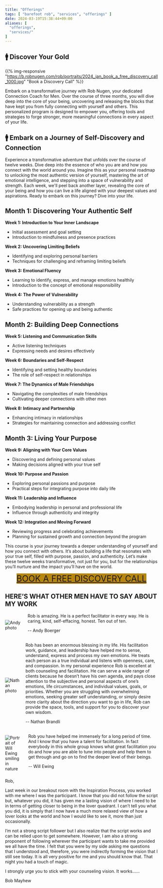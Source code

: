 ```yaml
---
title: "Offerings"
tags: [ "barefoot rob", "services", "offerings" ]
date: 2024-03-19T15:38:44+09:00
aliases: [
  "offerings",
  "services/"
]
---
```


## 🚹 Discover Your Gold

{{% img-responsive "https://b.robnugen.com/rob/portraits/2024_jan_book_a_free_discovery_call_1000.jpg" "Book a Discovery Call" %}}

Embark on a transformative journey with Rob Nugen, your dedicated
Connection Coach for Men. Over the course of three months, you will
dive deep into the core of your being, uncovering and releasing the
blocks that have kept you from fully connecting with yourself and
others. This personalized program is designed to empower you, offering
tools and strategies to forge stronger, more meaningful connections in
every aspect of your life.

## 🚹 Embark on a Journey of Self-Discovery and Connection

Experience a transformative adventure that unfolds over the course of
twelve weeks. Dive deep into the essence of who you are and how you
connect with the world around you. Imagine this as your personal
roadmap to unlocking the most authentic version of yourself, mastering
the art of emotional intelligence, and stepping into a space of
vulnerability and strength. Each week, we'll peel back another layer,
revealing the core of your being and how you can live a life aligned
with your deepest values and aspirations. Ready to embark on this
journey?  Dive into your life.

## Month 1: Discovering Your Authentic Self

**Week 1: Introduction to Your Inner Landscape**
  - Initial assessment and goal setting
  - Introduction to mindfulness and presence practices

**Week 2: Uncovering Limiting Beliefs**
  - Identifying and exploring personal barriers
  - Techniques for challenging and reframing limiting beliefs

**Week 3: Emotional Fluency**
  - Learning to identify, express, and manage emotions healthily
  - Introduction to the concept of emotional responsibility

**Week 4: The Power of Vulnerability**
  - Understanding vulnerability as a strength
  - Safe practices for opening up and being authentic

## Month 2: Building Deep Connections

**Week 5: Listening and Communication Skills**
  - Active listening techniques
  - Expressing needs and desires effectively

**Week 6: Boundaries and Self-Respect**
  - Identifying and setting healthy boundaries
  - The role of self-respect in relationships

**Week 7: The Dynamics of Male Friendships**
  - Navigating the complexities of male friendships
  - Cultivating deeper connections with other men

**Week 8: Intimacy and Partnership**
  - Enhancing intimacy in relationships
  - Strategies for maintaining connection and addressing conflict

## Month 3: Living Your Purpose

**Week 9: Aligning with Your Core Values**
  - Discovering and defining personal values
  - Making decisions aligned with your true self

**Week 10: Purpose and Passion**
  - Exploring personal passions and purpose
  - Practical steps for integrating purpose into daily life

**Week 11: Leadership and Influence**
  - Embodying leadership in personal and professional life
  - Influence through authenticity and integrity

**Week 12: Integration and Moving Forward**
  - Reviewing progress and celebrating achievements
  - Planning for sustained growth and connection beyond the program

This course is your journey towards a deeper understanding of yourself
and how you connect with others. It’s about building a life that
resonates with your true self, filled with purpose, passion, and
authenticity. Let’s make these twelve weeks transformative, not just
for you, but for the relationships you’ll nurture and the impact
you’ll have on the world.

<div class="nav-item" style="text-align:center">
<a class="pure-button" style="background-color: darkgoldenrod; font-size:2em" href="https://www.calendly.com/robnugen/discovery">
    BOOK A FREE DISCOVERY CALL
</a>
</div>

## HERE’S WHAT OTHER MEN HAVE TO SAY ABOUT MY WORK

<div class="walk-segment">
<div style="display: flex; align-items: center;">
<img src="https://b.robnugen.com/sites/rnc/2024/andy_testimonial.jpeg" alt="Andy photo" style="margin-right: 20px;">
<div>
Rob is amazing. He is a perfect facilitator in every way.
He is caring, kind, self-effacing, honest. Ten out of ten.

-- Andy Boerger
</div>
</div>
</div>
<br>
<div class="walk-segment">
<div style="display: flex; align-items: center;">
<img src="https://b.robnugen.com/sites/rnc/2024/nathan_testimonial.jpg" alt="Nathan photo" style="margin-right: 20px;">
<div>
Rob has been an enormous blessing in my life. His facilitation work, guidance,
and leadership have helped me to sense, understand, express and process my own
emotions. He treats each person as a true individual and listens with openness,
care, and compassion. In my personal experience Rob is excellent at both
counseling and facilitation. He can serve a wide range of clients because he
doesn’t have his own agenda, and pays close attention to the subjective and
personal aspects of one’s emotions, life circumstances, and individual values,
goals, or priorities. Whether you are struggling with overwhelming emotions,
seeking greater self understanding, or simply desire more clarity about the
direction you want to go in life, Rob can provide the space, tools, and support
for you to discover your own wisdom.

-- Nathan Brandli
</div>
</div>
</div>
<br>
<div class="walk-segment">
<div style="display: flex; align-items: center;">
<img src="https://b.robnugen.com/sites/rnc/2024/will_testimonial.jpg" alt="Portrait of Will Ewing smiling in nature" style="margin-right: 20px;">
<div>
Rob you have helped me immensely for a long period of time. And I know that you have a talent for facilitation. In fact everybody in this whole group knows what great facilitation you do and how you are able to tune into people and help them to get through and go on to find the deeper level of their beings.

-- Will Ewing
</div>
</div>
</div>
<br>
<div class="walk-segment">
Rob,

Last week in our breakout room with the Inspiration Process, you worked with me where I was the participant.
I know that you did not follow the script but, whatever you did, it has given me a lasting vision of where
I need to be in terms of getting closer to being in the lover quadrant.  I can’t tell you what you did,
it is simply that I now have a much more relaxed view of how a lover looks at the world and how
I would like to see it, more than just occasionally.

I’m not a strong script follower but I also realize that the script works and can be relied upon to get somewhere.
However, I am also a strong proponent of following wherever the participant wants to take me provided we all have the time.
I felt that you were by my side asking me questions that I understood and, therefore, you were indirectly
forming the vision that I still see today.  It is all very positive for me and you should know that.
That night you had a touch of magic.

I strongly urge you to stick with your counseling vision.  It works……

Bob Mayhew
</div>
